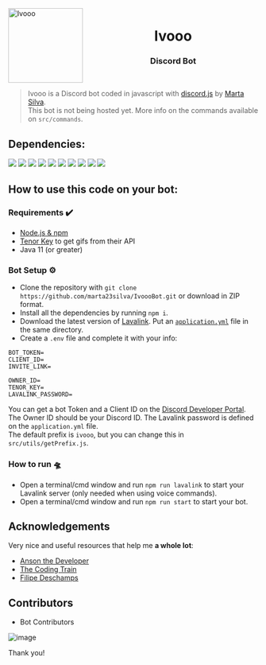<img width="150" height="150" align="left" style="float: left; margin: 0 10px 0 0;" alt="Ivooo" src="https://media.discordapp.net/attachments/868061485425893408/868268766788726815/Banzai-TLK.png?width=530&height=530"> 
<h1 align="center">Ivooo</h1>
<h3 align="center">Discord Bot</h3>
<br/>

> Ivooo is a Discord bot coded in javascript with [discord.js](https://discord.js.org) by [Marta Silva](https://github.com/marta23silva). <br/>
> This bot is not being hosted yet. More info on the commands available on `src/commands`.

## Dependencies:
[![](https://img.shields.io/badge/discord.js-13.6.0-blue.svg?logo=npm)](https://www.npmjs.com/package/discord.js)
[![](https://img.shields.io/badge/minecraft--server--util-5.2.9-green?logo=npm)](https://www.npmjs.com/package/minecraft-server-util)
[![](https://img.shields.io/badge/node--fetch-2.6.1-yellow?logo=npm)](https://www.npmjs.com/package/node-fetch)
[![](https://img.shields.io/badge/dotenv-10.0.0-orange?logo=npm)](https://www.npmjs.com/package/dotenv)
[![](https://img.shields.io/badge/fs-0.0.1--security-9cf?logo=npm)](https://www.npmjs.com/package/fs)
[![](https://img.shields.io/badge/nodemon-2.0.15-lightgrey?logo=npm)](https://www.npmjs.com/package/nodemon)
[![](https://img.shields.io/badge/Lavalink-3.4-ff69b4?logo=github)](https://github.com/freyacodes/Lavalink)
[![](https://img.shields.io/badge/erela.js-2.3.3-success?logo=npm)](https://www.npmjs.com/package/erela.js)
[![](https://img.shields.io/badge/pokedev.js-1.1.4-critical?logo=npm)](https://www.npmjs.com/package/pokedev.js)
[![](https://img.shields.io/badge/skylander.js-1.0.4-blue?logo=npm)](https://www.npmjs.com/package/skylander.js)

## How to use this code on your bot:

### Requirements ✔️
* [Node.js & npm](https://docs.npmjs.com/downloading-and-installing-node-js-and-npm)
* [Tenor Key](https://tenor.com/developer/keyregistration) to get gifs from their API
* Java 11 (or greater)

### Bot Setup ⚙️
* Clone the repository with `git clone https://github.com/marta23silva/IvoooBot.git` or download in ZIP format.
* Install all the dependencies by running `npm i`.
* Download the latest version of [Lavalink](https://github.com/freyacodes/Lavalink/releases). Put an [`application.yml`](https://github.com/freyacodes/Lavalink/blob/master/LavalinkServer/application.yml.example) file in the same directory.
* Create a `.env` file and complete it with your info:
```
BOT_TOKEN=
CLIENT_ID=
INVITE_LINK=

OWNER_ID=
TENOR_KEY=
LAVALINK_PASSWORD=
```
You can get a bot Token and a Client ID on the [Discord Developer Portal](https://discord.com/developers/applications). The Owner ID should be your Discord ID. The Lavalink password is defined on the `application.yml` file. <br/>
The default prefix is `ivooo`, but you can change this in `src/utils/getPrefix.js`.

### How to run 🛸
* Open a terminal/cmd window and run `npm run lavalink` to start your Lavalink server (only needed when using voice commands).
* Open a terminal/cmd window and run `npm run start` to start your bot.

## Acknowledgements

Very nice and useful resources that help me **a whole lot**: 
* [Anson the Developer](https://www.youtube.com/c/AnsontheDeveloper/featured)
* [The Coding Train](https://www.youtube.com/user/shiffman)
* [Filipe Deschamps](https://www.youtube.com/c/FilipeDeschamps)

## Contributors

- Bot Contributors
 
![image](https://contrib.rocks/image?repo=marta23silva/IvoooBot)

Thank you!
